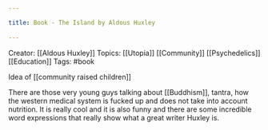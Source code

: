 ```yaml
---
title: Book - The Island by Aldous Huxley 
---
```

Creator: [[Aldous Huxley]]
Topics: [[Utopia]] [[Community]] [[Psychedelics]] [[Education]]
Tags: #book 

Idea of [[community raised children]]

There are those very young guys talking about [[Buddhism]], tantra, how the western medical system is fucked up and does not take into account nutrition. It is really cool and it is also funny and there are some incredible word expressions that really show what a great writer Huxley is.

